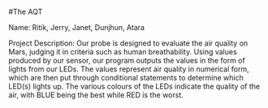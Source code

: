 #The AQT

Name: Ritik, Jerry, Janet, Dunjhun, Atara

Project Description: Our probe is designed to evaluate the air quality on Mars, judging it in criteria such as human breathability. Using values produced by our sensor, our program outputs the values in the form of lights from our LEDs. The values represent air quality in numerical form, which are then put through conditional statements to determine which LED(s) lights up. The various colours of the LEDs indicate the quality of the air, with BLUE being the best while RED is the worst. 
